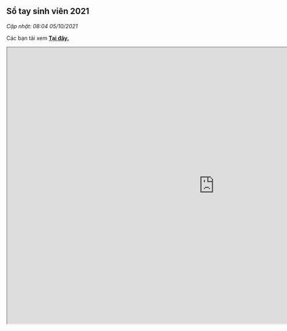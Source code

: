 Sổ tay sinh viên 2021
---------------------

_Cập nhật: 08:04 05/10/2021_

Các bạn tải xem **[Tại đây.](https://husteduvn-my.sharepoint.com/:b:/g/personal/hung_phammanh_hust_edu_vn/ES0WEzEZnoxLuQZuWUzvSdEBqc7IJDNdgLHeUv4oVrMQDQ?e=92y7cJ)**

<iframe src="https://drive.google.com/file/d/19k6Picqbz5ELNB_o_4-WA70Bjijnlikq/preview" width="1080" height="720" allow="autoplay"></iframe>